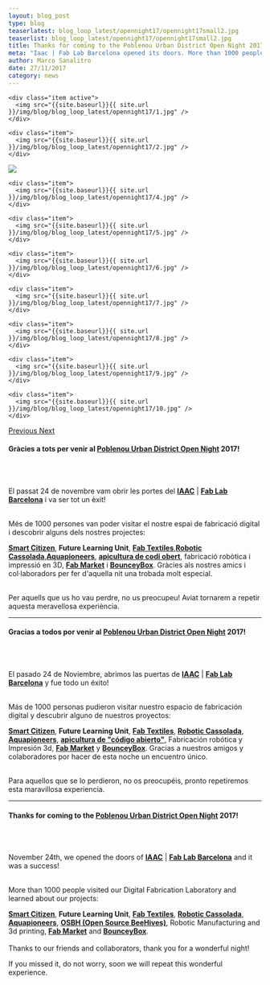 ```yaml
---
layout: blog_post
type: blog
teaserlatest: blog_loop_latest/opennight17/opennight17small2.jpg
teaserlist: blog_loop_latest/opennight17/opennight17small2.jpg
title: Thanks for coming to the Poblenou Urban District Open Night 2017!
meta: "Iaac | Fab Lab Barcelona opened its doors. More than 1000 people visited our Digital Fabrication Laboratory and learned about our projects."
author: Marco Sanalitro
date: 27/11/2017 
category: news
---
```


<!--<img src= "http://www.fablabbcn.org/img/blog/blog_loop_latest/openday17/openday171.jpg" align="middle"> 
<br>



<!----- Image Slider ----------------------------- Image Slider -------------->


<div id="carousel-example-generic" class="carousel slide" data-ride="carousel">

<!--------------- Wrapper for slides --------------->

  <div class="carousel-inner" role="listbox">
   
    <div class="item active">
      <img src="{{site.baseurl}}{{ site.url }}/img/blog/blog_loop_latest/opennight17/1.jpg" />
    </div>
    
    <div class="item">
      <img src="{{site.baseurl}}{{ site.url }}/img/blog/blog_loop_latest/opennight17/2.jpg" />
    </div>

  <div class="item">
      <img src="{{site.baseurl}}{{ site.url }}/img/blog/blog_loop_latest/opennight17/3.jpg" />
    </div>
    
    <div class="item">
      <img src="{{site.baseurl}}{{ site.url }}/img/blog/blog_loop_latest/opennight17/4.jpg" />
    </div>
    
    <div class="item">
      <img src="{{site.baseurl}}{{ site.url }}/img/blog/blog_loop_latest/opennight17/5.jpg" />
    </div>
    
    <div class="item">
      <img src="{{site.baseurl}}{{ site.url }}/img/blog/blog_loop_latest/opennight17/6.jpg" />
    </div>
    
    <div class="item">
      <img src="{{site.baseurl}}{{ site.url }}/img/blog/blog_loop_latest/opennight17/7.jpg" />
    </div>
    
    <div class="item">
      <img src="{{site.baseurl}}{{ site.url }}/img/blog/blog_loop_latest/opennight17/8.jpg" />
    </div>
    
    <div class="item">
      <img src="{{site.baseurl}}{{ site.url }}/img/blog/blog_loop_latest/opennight17/9.jpg" />
    </div>
    
    <div class="item">
      <img src="{{site.baseurl}}{{ site.url }}/img/blog/blog_loop_latest/opennight17/10.jpg" />
    </div>
</div>

<!-------------------- Controls --------------------->

  <a class="left carousel-control" href="#carousel-example-generic" role="button" data-slide="prev">
    <span class="glyphicon glyphicon-chevron-left" aria-hidden="true"></span>
    <span class="sr-only">Previous</span>
  </a>
  <a class="right carousel-control" href="#carousel-example-generic" role="button" data-slide="next">
    <span class="glyphicon glyphicon-chevron-right" aria-hidden="true"></span>
    <span class="sr-only">Next</span>
  </a>
</div>

<p><h4>Gràcies a tots per venir al <strong><a href="http://www.poblenouurbandistrict.com">Poblenou Urban District Open Night</a></strong> 2017!</h4><br><br>

El passat 24 de novembre vam obrir les portes del <strong><a href="https://iaac.net/">IAAC</a></strong> | <strong><a href="http://fablabbcn.org/">Fab Lab Barcelona</a></strong> i va ser tot un èxit!<br><br>

Més de 1000 persones van poder visitar el nostre espai de fabricació digital i descobrir alguns dels nostres projectes: 

<strong><a href="https://smartcitizen.me/">Smart Citizen</a></strong>, <strong>Future Learning Unit</strong>, <strong><a href="http://fabtextiles.org/">Fab Textiles</a></strong>,<strong><a href="https://www.youtube.com/watch?v=YV2OQjNbP9E">Robotic Cassolada</a></strong>,<strong><a href="http://aquapioneers.io/">Aquapioneers</a></strong>, <strong><a href="https://opensourcebeehives.com/">apicultura de codi obert</a></strong>, fabricació robòtica i impressió en 3D, <strong><a href="http://market.fablabs.io/">Fab Market</a></strong> i <strong><a href="https://www.facebook.com/bounceybox/">BounceyBox</a></strong>. Gràcies als nostres amics i col·laboradors per fer d'aquella nit una trobada molt especial.<br><br>

Per aquells que us ho vau perdre, no us preocupeu! Aviat tornarem a repetir aquesta meravellosa experiència.<br></p>

______

<p><h4>Gracias a todos por venir al <strong><a href="http://www.poblenouurbandistrict.com">Poblenou Urban District Open Night</a></strong> 2017!</h4><br><br>

El pasado 24 de Noviembre, abrimos las puertas de <strong><a href="https://iaac.net/">IAAC</a></strong> | <strong><a href="http://fablabbcn.org/">Fab Lab Barcelona</a></strong> y fue todo un éxito!<br><br>

Más de 1000 personas pudieron visitar nuestro espacio de fabricación digital y descubrir alguno de nuestros proyectos: 

<strong><a href="https://smartcitizen.me/">Smart Citizen</a></strong>, <strong>Future Learning Unit</strong>, <strong><a href="http://fabtextiles.org/">Fab Textiles</a></strong>, <strong><a href="https://www.youtube.com/watch?v=YV2OQjNbP9E">Robotic Cassolada</a></strong>, <strong><a href="http://aquapioneers.io/">Aquapioneers</a></strong>, <strong><a href="https://opensourcebeehives.com/">apicultura de "código abierto"</a></strong>, Fabricación robótica y Impresión 3d, <strong><a href="http://market.fablabs.io/">Fab Market</a></strong> y <strong><a href="https://www.facebook.com/bounceybox/">BounceyBox</a></strong>. Gracias a nuestros amigos y colaboradores por hacer de esta noche un encuentro único.<br><br>

Para aquellos que se lo perdieron, no os preocupéis, pronto repetiremos esta maravillosa experiencia.<br></p>

______


<p><h4>Thanks for coming to the <strong><a href="http://www.poblenouurbandistrict.com">Poblenou Urban District Open Night</a></strong> 2017!</h4><br><br>

November 24th, we opened the doors of <strong><a href="https://iaac.net/">IAAC</a></strong> | <strong><a href="http://fablabbcn.org/">Fab Lab Barcelona</a></strong> and it was a success!<br><br>

More than 1000 people visited our Digital Fabrication Laboratory and learned about our projects:

<strong><a href="https://smartcitizen.me/">Smart Citizen</a></strong>, <strong>Future Learning Unit</strong>, <strong><a href="http://fabtextiles.org/">Fab Textiles</a></strong>, <strong><a href="https://www.youtube.com/watch?v=YV2OQjNbP9E">Robotic Cassolada</a></strong>, <strong><a href="http://aquapioneers.io/">Aquapioneers</a></strong>, <strong><a href="https://opensourcebeehives.com/"> OSBH (Open Source
BeeHives)</a></strong>, Robotic Manufacturing and 3d printing, <strong><a href="http://market.fablabs.io/">Fab Market</a></strong> and <strong><a href="https://www.facebook.com/bounceybox/">BounceyBox</a></strong>.<br><br> 
Thanks to our friends and collaborators, thank you for a wonderful night!<br></p>

If you missed it, do not worry, soon we will repeat this wonderful experience.<br></p>



